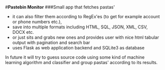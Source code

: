 #**Pastebin Monitor**
###Small app that fetches pastas'

* it can also filter them according to RegEx'es (to get for example account or phone numbers etc.),
* save into multiple formats including HTML, SQL, JSON, XML, CSV, DOCX etc.
* or just sits and grabs new ones and provides user with nice html tabular output with pagination and search bar
* uses Flask as web application backend and SQLite3 as database

In future it will try to guess source code using some kind of machine learning algorithm and classifier and
group pastas' according to its results.
